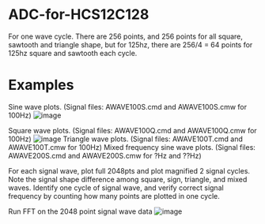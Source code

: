 # ADC-for-HCS12C128
For one wave cycle. There are 256 points, and 256 points for all square, sawtooth and triangle shape, but for 125hz, there are 256/4 = 64 points for 125hz square and sawtooth each cycle.
# Examples

Sine wave plots. (Signal files:   AWAVE100S.cmd and AWAVE100S.cmw for 100Hz)
![image](https://github.com/obica-ai/ADC-for-HCS12C128/assets/79022618/def9a1d6-a4ab-45be-adfd-cbf960842f4d)

Square wave plots. (Signal files:   AWAVE100Q.cmd and AWAVE100Q.cmw for 100Hz)
![image](https://github.com/obica-ai/ADC-for-HCS12C128/assets/79022618/620d0707-4f7b-45b1-9504-3b626aa97fc2)
Triangle wave plots. (Signal files:   AWAVE100T.cmd and AWAVE100T.cmw for 100Hz)
Mixed frequency sine wave plots. (Signal files:   AWAVE200S.cmd and AWAVE200S.cmw for ?Hz and ??Hz)

For each signal wave, plot full 2048pts and plot magnified 2 signal cycles. Note the signal shape difference among square, sign, triangle, and mixed waves. Identify one cycle of signal wave, and verify correct signal frequency by counting how many points are plotted in one cycle.

Run FFT on the 2048 point signal wave data
![image](https://github.com/obica-ai/ADC-for-HCS12C128/assets/79022618/e7e4a4e0-d23b-43c9-8434-b2a26320091f)


